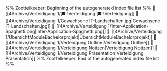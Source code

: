 %% Zoottelkeeper: Beginning of the autogenerated index file list  %%
📄 [[4Archive/Verteidigung 1/🎓 !Verteidigung|🎓 !Verteidigung]]
📄 [[4Archive/Verteidigung 1/Gewachsene IT-Landschaften.jpg|Gewachsene IT-Landschaften.jpg]]
📄 [[4Archive/Verteidigung 1/Inter-Application-Spaghetti.png|Inter-Application-Spaghetti.png]]
📄 [[4Archive/Verteidigung 1/ÜbersichtModuleBachelorprojekt|ÜbersichtModuleBachelorprojekt]]
📄 [[4Archive/Verteidigung 1/Verteidgung Outline|Verteidgung Outline]]
📄 [[4Archive/Verteidigung 1/Verteidigung Notizen|Verteidigung Notizen]]
📄 [[4Archive/Verteidigung 1/Verteidigung Präsentation|Verteidigung Präsentation]]
%% Zoottelkeeper: End of the autogenerated index file list  %%
